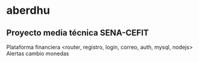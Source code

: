 # aberdhu
## Proyecto media técnica SENA-CEFIT ##

Plataforma financiera <router, registro, login, correo, auth, mysql, nodejs>
Alertas cambio monedas



